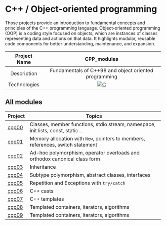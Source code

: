 # C++ / Object-oriented programming

Those projects provide an introduction to fundamental concepts and principles of the C++ programming language.
Object-oriented programming (OOP) is a coding style focused on objects, which are instances of classes representing data and actions on that data. It highlights modular, reusable code components for better understanding, maintenance, and expansion.

|    Project Name    |                                                                       CPP_modules                                                                      |
| :----------------: | :-------------------------------------------------------------------------------------------------------------------------------------------------: |
|    Description     |                                             Fundamentals of C++98 and object oriented  programming                                             |
|    Technologies    | <a href="#"><img alt="C" src="https://custom-icon-badges.demolab.com/badge/C++-9C033A.svg?logo=cpp2&logoColor=white&style=for-the-badge"></a> |

## All modules 

| Project | Topics |
|-----|--------|
| [cpp00](https://https://github.com/trobert42/CPP_modules/tree/main/cpp00) | Classes, member functions, stdio stream, namespace, init lists, const, static .. |
| [cpp01](https://https://github.com/trobert42/CPP_modules/tree/main/cpp01) | Memory allocation with `New`, pointers to members, references, switch statement |
| [cpp02](https://https://github.com/trobert42/CPP_modules/tree/main/cpp02) | Ad-hoc polymorphism, operator overloads and orthodox canonical class form |
| [cpp03](https://https://github.com/trobert42/CPP_modules/tree/main/cpp03) | Inheritance |
| [cpp04](https://https://github.com/trobert42/CPP_modules/tree/main/cpp04) | Subtype polymorphism, abstract classes, interfaces |
| [cpp05](https://https://github.com/trobert42/CPP_modules/tree/main/cpp05) | Repetition and Exceptions with `try/catch` |
| [cpp06](https://https://github.com/trobert42/CPP_modules/tree/main/cpp06) | C++ casts |
| [cpp07](https://https://github.com/trobert42/CPP_modules/tree/main/cpp07) | C++ templates |
| [cpp08](https://https://github.com/trobert42/CPP_modules/tree/main/cpp08) | Templated containers, iterators, algorithms |
| [cpp09](https://https://github.com/trobert42/CPP_modules/tree/main/cpp09) | Templated containers, iterators, algorithms |
